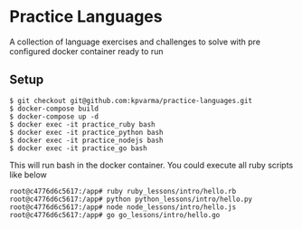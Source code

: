 # Practice Languages

A collection of language exercises and challenges to solve with pre configured docker container ready to run

## Setup

```
$ git checkout git@github.com:kpvarma/practice-languages.git
$ docker-compose build
$ docker-compose up -d 
$ docker exec -it practice_ruby bash
$ docker exec -it practice_python bash
$ docker exec -it practice_nodejs bash
$ docker exec -it practice_go bash
```

This will run bash in the docker container.
You could execute all ruby scripts like below

```
root@c4776d6c5617:/app# ruby ruby_lessons/intro/hello.rb
root@c4776d6c5617:/app# python python_lessons/intro/hello.py
root@c4776d6c5617:/app# node node_lessons/intro/hello.js
root@c4776d6c5617:/app# go go_lessons/intro/hello.go
```